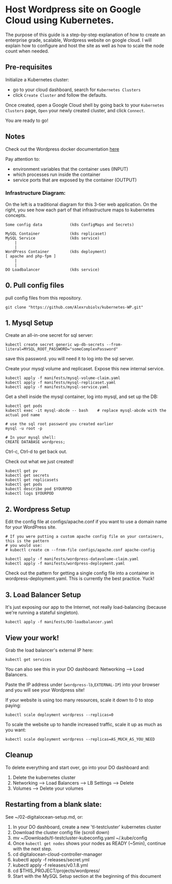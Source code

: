 # Host Wordpress site on Google Cloud using Kubernetes.
The purpose of this guide is a step-by-step explanation of how to create an enterprise grade, scalable, Wordpress website on google cloud. I will explain how to configure and host the site as well as how to scale the node count when needed.

## Pre-requisites
Initialize a Kubernetes cluster:
* go to your cloud dashboard, search for `Kubernetes Clusters`
* click `Create Cluster` and follow the defaults.

Once created, open a Google Cloud shell by going back to your  `Kubernetes Clusters` page, `Open` your newly created cluster, and click `Connect`.

You are ready to go!

## Notes
Check out the Wordpress docker documentation [here](https://hub.docker.com/_/wordpress/)

Pay attention to:
- environment variables that the container uses (INPUT)
- which processes run inside the container
- service ports that are exposed by the container (OUTPUT)


### Infrastructure Diagram:
On the left is a traditional diagram for this 3-tier web application. On the right, you see how each part of that infrastructure maps to kubernetes concepts.

    Some config data            (k8s ConfigMaps and Secrets)

    MySQL Container             (k8s replicaset)
    MySQL Service               (k8s service)
        |
        |
    WordPress Container         (k8s deployment)
    [ apache and php-fpm ]
        |
        |
    DO Loadbalancer             (k8s service)

## 0. Pull config files
pull config files from this repository.

    git clone "https://github.com/Alexrubiolv/kubernetes-WP.git"

## 1. Mysql Setup


Create an all-in-one secret for sql server:

    kubectl create secret generic wp-db-secrets --from-literal=MYSQL_ROOT_PASSWORD="someComplexPassword"

save this password. you will need it to log into the sql server.

Create your mysql volume and replicaset. Expose this new internal service.

    kubectl apply -f manifests/mysql-volume-claim.yaml
    kubectl apply -f manifests/mysql-replicaset.yaml
    kubectl apply -f manifests/mysql-service.yaml


Get a shell inside the mysql container, log into mysql, and set up the DB:

    kubectl get pods
    kubectl exec -it mysql-abcde -- bash    # replace mysql-abcde with the actual pod name

    # use the sql root password you created earlier
    mysql -u root -p

    # In your mysql shell:
    CREATE DATABASE wordpress;

Ctrl-c, Ctrl-d to get back out.


Check out what we just created!

    kubectl get pv
    kubectl get secrets
    kubectl get replicasets
    kubectl get pods
    kubectl describe pod $YOURPOD
    kubectl logs $YOURPOD


## 2. Wordpress Setup

Edit the config file at configs/apache.conf if you want to use a domain name for your WordPress site.

    # If you were putting a custom apache config file on your containers, this is the pattern
    # you would use:
    # kubectl create cm --from-file configs/apache.conf apache-config

    kubectl apply -f manifests/wordpress-datavolume-claim.yaml
    kubectl apply -f manifests/wordpress-deployment.yaml

Check out the pattern for getting a single config file into a container in wordpress-deployment.yaml. This is currently the best practice. Yuck!


## 3. Load Balancer Setup
It's just exposing our app to the Internet, not really load-balancing (because we're running a stateful singleton).

    kubectl apply -f manifests/DO-loadbalancer.yaml


## View your work!
Grab the load balancer's external IP here:

    kubectl get services

You can also see this in your DO dashboard: Networking --> Load Balancers.

Paste the IP address under (`wordpress-lb`,`EXTERNAL-IP`) into your browser and you will see your Wordpress site!



If your website is using too many resources, scale it down to 0 to stop paying:

    kubectl scale deployment wordpress --replicas=0
    
To scale the website up to handle increased traffic, scale it up as much as you want:

    kubectl scale deployment wordpress --replicas=AS_MUCH_AS_YOU_NEED

## Cleanup
To delete everything and start over, go into your DO dashboard and:

1. Delete the kubernetes cluster
1. Networking --> Load Balancers --> LB Settings --> Delete
1. Volumes --> Delete your volumes


## Restarting from a blank slate:
See ~/02-digitalocean-setup.md, or:

1. In your DO dashboard, create a new 'tl-testcluster' kubernetes cluster
1. Download the cluster config file (scroll down)
1. mv ~/Downloads/tl-testcluster-kubeconfig.yaml ~/.kube/config
1. Once `kubectl get nodes` shows your nodes as READY (~5min), continue with the next step.
1. cd digitalocean-cloud-controller-manager
1. kubectl apply -f releases/secret.yml
1. kubectl apply -f releases/v0.1.8.yml
1. cd $THIS_PROJECT/projects/wordpress/
1. Start with the MySQL Setup section at the beginning of this document
